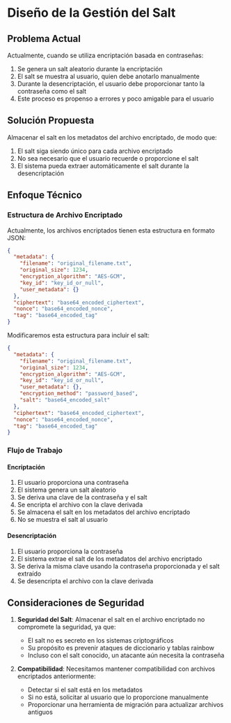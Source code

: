 # Diseño de la Gestión del Salt

## Problema Actual

Actualmente, cuando se utiliza encriptación basada en contraseñas:
1. Se genera un salt aleatorio durante la encriptación
2. El salt se muestra al usuario, quien debe anotarlo manualmente
3. Durante la desencriptación, el usuario debe proporcionar tanto la contraseña como el salt
4. Este proceso es propenso a errores y poco amigable para el usuario

## Solución Propuesta

Almacenar el salt en los metadatos del archivo encriptado, de modo que:
1. El salt siga siendo único para cada archivo encriptado
2. No sea necesario que el usuario recuerde o proporcione el salt
3. El sistema pueda extraer automáticamente el salt durante la desencriptación

## Enfoque Técnico

### Estructura de Archivo Encriptado

Actualmente, los archivos encriptados tienen esta estructura en formato JSON:
```json
{
  "metadata": {
    "filename": "original_filename.txt",
    "original_size": 1234,
    "encryption_algorithm": "AES-GCM",
    "key_id": "key_id_or_null",
    "user_metadata": {}
  },
  "ciphertext": "base64_encoded_ciphertext",
  "nonce": "base64_encoded_nonce",
  "tag": "base64_encoded_tag"
}
```

Modificaremos esta estructura para incluir el salt:
```json
{
  "metadata": {
    "filename": "original_filename.txt",
    "original_size": 1234,
    "encryption_algorithm": "AES-GCM",
    "key_id": "key_id_or_null",
    "user_metadata": {},
    "encryption_method": "password_based",
    "salt": "base64_encoded_salt"
  },
  "ciphertext": "base64_encoded_ciphertext",
  "nonce": "base64_encoded_nonce",
  "tag": "base64_encoded_tag"
}
```

### Flujo de Trabajo

#### Encriptación
1. El usuario proporciona una contraseña
2. El sistema genera un salt aleatorio
3. Se deriva una clave de la contraseña y el salt
4. Se encripta el archivo con la clave derivada
5. Se almacena el salt en los metadatos del archivo encriptado
6. No se muestra el salt al usuario

#### Desencriptación
1. El usuario proporciona la contraseña
2. El sistema extrae el salt de los metadatos del archivo encriptado
3. Se deriva la misma clave usando la contraseña proporcionada y el salt extraído
4. Se desencripta el archivo con la clave derivada

## Consideraciones de Seguridad

1. **Seguridad del Salt**: Almacenar el salt en el archivo encriptado no compromete la seguridad, ya que:
   - El salt no es secreto en los sistemas criptográficos
   - Su propósito es prevenir ataques de diccionario y tablas rainbow
   - Incluso con el salt conocido, un atacante aún necesita la contraseña

2. **Compatibilidad**: Necesitamos mantener compatibilidad con archivos encriptados anteriormente:
   - Detectar si el salt está en los metadatos
   - Si no está, solicitar al usuario que lo proporcione manualmente
   - Proporcionar una herramienta de migración para actualizar archivos antiguos
